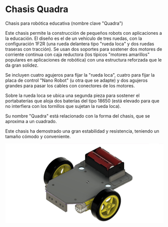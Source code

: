# Chasis Quadra
Chasis para robótica educativa (nombre clave "Quadra")

Este chasis permite la construcción de pequeños robots con aplicaciones a la educación.
El diseño es el de un vehículo de tres ruedas, con la configuración 1F2R (una rueda delantera tipo "rueda loca" y dos ruedas traseras con tracción). Se usan dos soportes para sostener dos motores de corriente continua con caja reductora (los típicos "motores amarillos" populares en aplicaciones de robótica) con una estructura reforzada que le da gran solidez.

Se incluyen cuatro agujeros para fijar la "rueda loca", cuatro para fijar la placa de control "Nano Robot" (u otra que se adapte) y dos agujeros grandes para pasar los cables con conectores de los motores.

Sobre la rueda loca se ubica una segunda pieza para sostener el portabaterías que aloja dos baterías del tipo 18650 (está elevado para que no interfiera con los tornillos que sujetan la rueda loca).

Su nombre "Quadra" está relacionado con la forma del chasis, que se aproxima a un cuadrado.

Este chasis ha demostrado una gran estabilidad y resistencia, teniendo un tamaño cómodo y conveniente.


![Quadra](https://github.com/etolocka/chasis-Quadra/blob/master/imagenes/chasis_quadra.jpg?raw=true)

